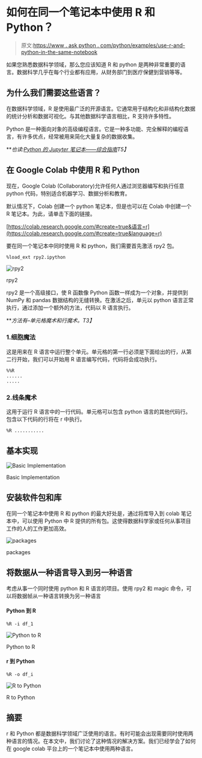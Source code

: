 # 如何在同一个笔记本中使用 R 和 Python？

> 原文:[https://www . ask python . com/python/examples/use-r-and-python-in-the-same-notebook](https://www.askpython.com/python/examples/use-r-and-python-in-the-same-notebook)

如果您熟悉数据科学领域，那么您应该知道 R 和 python 是两种非常重要的语言。数据科学几乎在每个行业都有应用，从财务部门到医疗保健到营销等等。

## 为什么我们需要这些语言？

在数据科学领域，R 是使用最广泛的开源语言。它通常用于结构化和非结构化数据的统计分析和数据可视化。与其他数据科学语言相比，R 支持许多特性。

Python 是一种面向对象的高级编程语言。它是一种多功能、完全解释的编程语言，有许多优点，经常被用来简化大量复杂的数据收集。

***也读:[Python 的 Jupyter 笔记本——综合指南](https://www.askpython.com/python/jupyter-notebook-for-python)*T5】**

## 在 Google Colab 中使用 R 和 Python

现在，Google Colab (Collaboratory)允许任何人通过浏览器编写和执行任意 python 代码，特别适合机器学习、数据分析和教育。

默认情况下，Colab 创建一个 python 笔记本，但是也可以在 Colab 中创建一个 R 笔记本。为此，请单击下面的链接。

[https://colab.research.google.com/#create=true&语言=r](https://colab.research.google.com/#create=true&language=r)

要在同一个笔记本中同时使用 R 和 python，我们需要首先激活 rpy2 包。

```
%load_ext rpy2.ipython

```

![rpy2](../Images/f5fbcb75c338268e8dee60db197964ba.png)

rpy2

rpy2 是一个高级接口，使 R 函数像 Python 函数一样成为一个对象，并提供到 NumPy 和 pandas 数据结构的无缝转换。在激活之后，单元以 python 语言正常执行，通过添加一个额外的方法，代码以 R 语言执行。

***方法有–单元格魔术和行魔术。*T3】**

### 1.细胞魔法

这是用来在 R 语言中运行整个单元。单元格的第一行必须是下面给出的行，从第二行开始，我们可以开始用 R 语言编写代码，代码将会成功执行。

```
%%R
......
.....

```

### 2.线条魔术

这用于运行 R 语言中的一行代码。单元格可以包含 python 语言的其他代码行。包含以下代码的行将在 r 中执行。

```
%R ...........

```

## 基本实现

![Basic Implementation](../Images/caa1cc27401e7d45688591bd9b659629.png)

Basic Implementation

## 安装软件包和库

在同一个笔记本中使用 R 和 python 的最大好处是，通过将库导入到 colab 笔记本中，可以使用 Python 中 R 提供的所有包。这使得数据科学家或任何从事项目工作的人的工作更加高效。

![packages](../Images/7a53bb863ec4c06ee7e725d886515b3a.png)

packages

## 将数据从一种语言导入到另一种语言

考虑从事一个同时使用 python 和 R 语言的项目。使用 rpy2 和 magic 命令，可以将数据帧从一种语言转换为另一种语言

#### Python 到 R

```
%R -i df_1

```

![Python to R](../Images/1921cf4298f82a223518184ed340602d.png)

Python to R

#### r 到 Python

```
%R -o df_i 

```

![R to Python](../Images/a025ad91275dc5a1194f001fc345b9d0.png)

R to Python

## 摘要

r 和 Python 都是数据科学领域广泛使用的语言。有时可能会出现需要同时使用两种语言的情况。在本文中，我们讨论了这种情况的解决方案。我们已经学会了如何在 google colab 平台上的一个笔记本中使用两种语言。